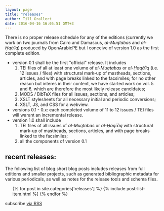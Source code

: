 ```yaml
---
layout: page
title: "releases"
author: Till Grallert
date: 2016-04-16 16:05:51 GMT+3
---
```


There is no proper release schedule for any of the editions (currently we work on two journals from Cairo and Damascus, *al-Muqtabas* and *al-Ḥqāʾiq*) produced by OpenArabicPE but I conceive of version 1.0 as the first complete edition. 

- version 0.1 shall be the first "official" release. It includes
    1. TEI files of all at least one volume of *al-Muqtabas* or *al-Ḥaqāʾiq* (i.e. 12 issues / files) with structural mark-up of mastheads, sections, articles, and with page breaks linked to the facsimiles; for no other reason but interes in their content, we have started work on vol. 5 and 6, which are therefore the most likely release candidates;
    2. MODS / BibTeX files for all issues, sections, and articles;
    3. XSLT stylesheets for all necessary initial and periodic conversions;
    4. XSLT, JS, and CSS for a webview.
- versions 0.1 - 0.x: each completed volume of 11 to 12 issues / TEI files will warant an incremental release.
- version 1.0 shall include
    1. TEI files of all issues of *al-Muqtabas* or *al-Ḥaqāʾiq* with structural mark-up of mastheads, sections, articles, and with page breaks linked to the facsimiles;
    2. all the components of version 0.1

## recent releases:

The following list of blog short blog posts includes releases from full editions and smaller projects, such as generated bibliographic metadata for various periodicals, as well as notes for the release tools and schema files. 

<ul class="post-list">
  {% for post in site.categories['releases'] %}
    {% include post-list-item.html %}
  {% endfor %}
</ul>

<p class="rss-subscribe">subscribe <a href="{{ "/feed.xml" | prepend: site.baseurl }}">via RSS</a></p>
